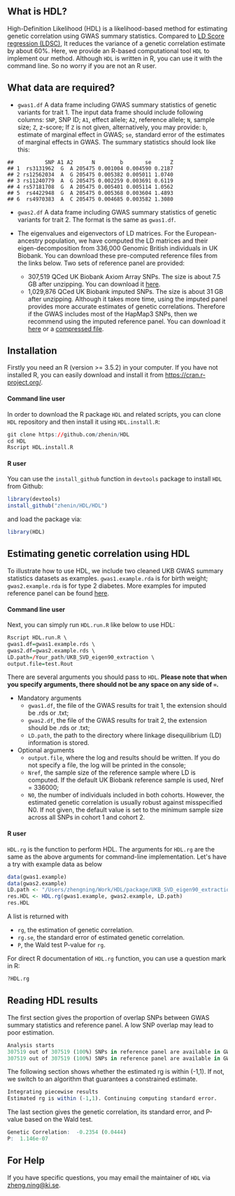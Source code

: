 What is HDL?
------------

High-Definition Likelihood (HDL) is a likelihood-based method for estimating genetic correlation using GWAS summary statistics. Compared to [LD Score regression (LDSC)](https://github.com/bulik/ldsc), It reduces the variance of a genetic correlation estimate by about 60%. Here, we provide an R-based computational tool `HDL` to implement our method. Although `HDL` is written in R, you can use it with the command line. So no worry if you are not an R user.

What data are required?
-----------------------

-   `gwas1.df` A data frame including GWAS summary statistics of genetic variants for trait 1. The input data frame should include following columns: `SNP`, SNP ID; `A1`, effect allele; `A2`, reference allele; `N`, sample size; `Z`, z-score; If `Z` is not given, alternatively, you may provide: `b`, estimate of marginal effect in GWAS; `se`, standard error of the estimates of marginal effects in GWAS. The summary statistics should look like this:

<!-- -->

    ##          SNP A1 A2      N        b       se      Z
    ## 1  rs3131962  G  A 205475 0.001004 0.004590 0.2187
    ## 2 rs12562034  A  G 205475 0.005382 0.005011 1.0740
    ## 3 rs11240779  A  G 205475 0.002259 0.003691 0.6119
    ## 4 rs57181708  G  A 205475 0.005401 0.005114 1.0562
    ## 5  rs4422948  G  A 205475 0.005368 0.003604 1.4893
    ## 6  rs4970383  A  C 205475 0.004685 0.003582 1.3080

*   `gwas2.df` A data frame including GWAS summary statistics of genetic variants for trait 2. The format is the same as `gwas1.df`.

*   The eigenvalues and eigenvectors of LD matrices. For the European-ancestry population, we have computed the LD matrices and their eigen-decomposition from 336,000 Genomic British individuals in UK Biobank. You can download these pre-computed reference files from the links below. Two sets of reference panel are provided:
    +   307,519 QCed UK Biobank Axiom Array SNPs. The size is about 7.5 GB after unzipping. You can download it [here](https://www.dropbox.com/s/t74qqnhlprd1uex/HDL_UKB_array_eigen90_reference.zip?dl=0).
    +   1,029,876 QCed UK Biobank imputed SNPs. The size is about 31 GB after unzipping. Although it takes more time, using the imputed panel provides more accurate estimates of genetic correlations. Therefore if the GWAS includes most of the HapMap3 SNPs, then we recommend using the imputed reference panel. You can download it [here](https://www.dropbox.com/sh/denm6ka7b4wnooj/AACkRtb_2KjER3Q4qFBpEGSQa?dl=0) or a [compressed file](https://www.dropbox.com/s/trhbeg8vvx0zhdx/UKB_imputed_SVD_eigen99_extraction.tar.gz?dl=0).

Installation
------------

Firstly you need an R (version &gt;= 3.5.2) in your computer. If you have not installed R, you can easily download and install it from <https://cran.r-project.org/>.

#### Command line user

In order to download the R package `HDL` and related scripts, you can clone `HDL` repository and then install it using `HDL.install.R`:

``` r
git clone https://github.com/zhenin/HDL
cd HDL
Rscript HDL.install.R
```

#### R user

You can use the `install_github` function in `devtools` package to install `HDL` from Github:

``` r
library(devtools)
install_github("zhenin/HDL/HDL")
```

and load the package via:

``` r
library(HDL)
```

Estimating genetic correlation using HDL
----------------------------------------

To illustrate how to use HDL, we include two cleaned UKB GWAS summary statistics datasets as examples. `gwas1.example.rda` is for birth weight; `gwas2.example.rda` is for type 2 diabetes. More examples for imputed reference panel can be found [here](https://www.dropbox.com/sh/tdue80pjng9c45a/AACK4vyWgHLKPNL1JB6hWOD9a?dl=0).

#### Command line user

Next, you can simply run `HDL.run.R` like below to use HDL:

``` r
Rscript HDL.run.R \
gwas1.df=gwas1.example.rds \
gwas2.df=gwas2.example.rds \
LD.path=/Your_path/UKB_SVD_eigen90_extraction \
output.file=test.Rout
```

There are several arguments you should pass to `HDL`. **Please note that when you specify arguments, there should not be any space on any side of `=`.**

*   Mandatory arguments
    +   `gwas1.df`, the file of the GWAS results for trait 1, the extension should be .rds or .txt;
    +   `gwas2.df`, the file of the GWAS results for trait 2, the extension should be .rds or .txt;
    +   `LD.path`, the path to the directory where linkage disequilibrium (LD) information is stored.
*   Optional arguments
    +   `output.file`, where the log and results should be written. If you do not specify a file, the log will be printed in the console;
    +   `Nref`, the sample size of the reference sample where LD is computed. If the default UK Biobank reference sample is used, Nref = 336000;
    +   `N0`, the number of individuals included in both cohorts. However, the estimated genetic correlation is usually robust against misspecified N0. If not given, the default value is set to the minimum sample size across all SNPs in cohort 1 and cohort 2.

#### R user

`HDL.rg` is the function to perform HDL. The arguments for `HDL.rg` are the same as the above arguments for command-line implementation. Let's have a try with example data as below

``` r
data(gwas1.example)
data(gwas2.example)
LD.path <- "/Users/zhengning/Work/HDL/package/UKB_SVD_eigen90_extraction"
res.HDL <- HDL.rg(gwas1.example, gwas2.example, LD.path)
res.HDL
```

A list is returned with

-   `rg`, the estimation of genetic correlation.
-   `rg.se`, the standard error of estimated genetic correlation.
-   `P`, the Wald test P-value for `rg`.

For direct R documentation of `HDL.rg` function, you can use a question mark in R:

``` r
?HDL.rg
```

Reading HDL results
-------------------


The first section gives the proportion of overlap SNPs between GWAS summary statistics and reference panel. A low SNP overlap may lead to poor estimation.

``` r
Analysis starts 
307519 out of 307519 (100%) SNPs in reference panel are available in GWAS 1.  
307519 out of 307519 (100%) SNPs in reference panel are available in GWAS 2.  
```

The following section shows whether the estimated rg is within (-1,1). If not, we switch to an algorithm that guarantees a constrained estimate.

``` r
Integrating piecewise results 
Estimated rg is within (-1,1). Continuing computing standard error. 
```

The last section gives the genetic correlation, its standard error, and P-value based on the Wald test.

``` r
Genetic Correlation:  -0.2354 (0.0444)
P:  1.146e-07
```

For Help
--------

If you have specific questions, you may email the maintainer of `HDL` via <zheng.ning@ki.se>.
